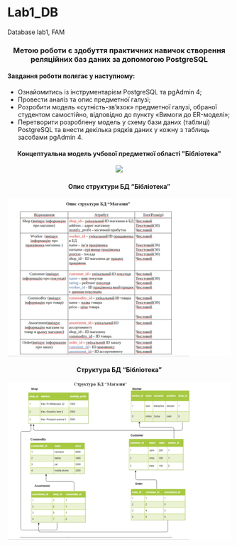 ﻿# Lab1_DB
Database lab1, FAM


<h3 align="center">Метою роботи є здобуття практичних навичок створення реляційних баз даних за допомогою PostgreSQL</h3>

<h4>Завдання роботи полягає у наступному:</h4>
<ul>
<li>Ознайомитись із інструментарієм PostgreSQL та pgAdmin 4;</li>
<li>Провести аналіз та опис предметної галузі;</li>
<li>Розробити модель «сутність-зв’язок» предметної галузі, обраної студентом самостійно, відповідно до пункту «Вимоги до ER-моделі»;</li>
<li>Перетворити розроблену модель у схему бази даних (таблиці) PostgreSQL та внести декілька рядків даних у кожну з таблиць засобами pgAdmin 4.</li>
  </ul>


<h4 align="center">Концептуальна модель учбової предметної області "Бібліотека"</h4>
<p align="center">
<img src=images/er_scheme.png/>
</p>
<h4 align="center">Опис структури БД “Бібліотека”</h4>

<p align="center">
<img src=images/info.png/>
</p>
<h4 align="center">Структура БД “Бібліотека”</h4>
<p align="center">
<img src=images/tables.png/>
</p>
